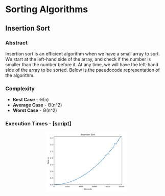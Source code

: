 # Sorting Algorithms

## Insertion Sort

### Abstract

Insertion sort is an efficient algorithm when we have a small array to sort. We start at the left-hand side of the
array, and check if the number is smaller than the number before it. At any time, we will have the left-hand side of
the array to be sorted. Below is the pseudocode representation of the algorithm.

### Complexity

- **Best Case** - Θ(n)
- **Average Case** - Θ(n^2)
- **Worst Case** - Θ(n^2)

### Execution Times - [[script](/plots/insertion_sort_plot.py)]

<style>
.center {
  display: block;
  margin-left: auto;
  margin-right: auto;
  width: 50%;
}
</style>

<img class="center" src="/plots/assets/insertion_sort.png" alt="Insertion sort">
